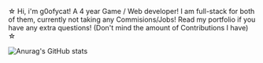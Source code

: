 ☆ Hi, i'm g0ofycat! A 4 year Game / Web developer! I am full-stack for both of them, currently not taking any Commisions/Jobs! Read my portfolio if you have any extra questions! (Don't mind the amount of Contributions I have) ☆ 

![Anurag's GitHub stats](https://github-readme-stats.vercel.app/api?username=g0ofycat&show_icons=true)
